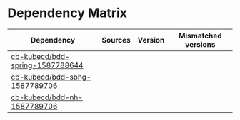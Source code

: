 # Dependency Matrix

Dependency | Sources | Version | Mismatched versions
---------- | ------- | ------- | -------------------
[cb-kubecd/bdd-spring-1587788644](https://github.com/cb-kubecd/bdd-spring-1587788644.git) |  | []() | 
[cb-kubecd/bdd-sbhg-1587789706](https://github.com/cb-kubecd/bdd-sbhg-1587789706.git) |  | []() | 
[cb-kubecd/bdd-nh-1587789706](https://github.com/cb-kubecd/bdd-nh-1587789706.git) |  | []() | 
